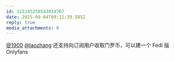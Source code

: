 ```yaml
---
id: 115145250543034767
date: 2025-09-04T09:11:29.585Z
reply: true
media_attachments: 0
---
```


[@1900](https://social.1900.live/@1900) [@laozhang](https://suo.si/@laozhang) 还支持向订阅用户收取门罗币，可以建一个 Fedi 版 Onlyfans

